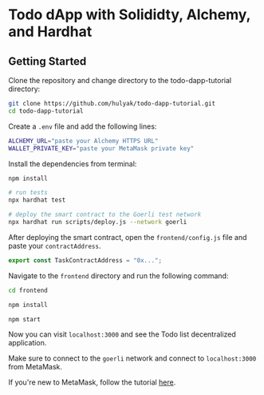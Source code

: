 # Todo dApp with Solididty, Alchemy, and Hardhat

## Getting Started

Clone the repository and change directory to the todo-dapp-tutorial directory:

```bash
git clone https://github.com/hulyak/todo-dapp-tutorial.git
cd todo-dapp-tutorial
```

Create a `.env` file and add the following lines:

```bash
ALCHEMY_URL="paste your Alchemy HTTPS URL"
WALLET_PRIVATE_KEY="paste your MetaMask private key"
```

Install the dependencies from terminal:

```bash
npm install

# run tests
npx hardhat test  

# deploy the smart contract to the Goerli test network
npx hardhat run scripts/deploy.js --network goerli
```

After deploying the smart contract, open the `frontend/config.js` file and paste your `contractAddress`.

```js
export const TaskContractAddress = "0x...";
```


Navigate to the `frontend` directory and run the following command:

```bash
cd frontend

npm install 

npm start
```

Now you can visit `localhost:3000` and see the Todo list decentralized application.

Make sure to connect to the `goerli` network and connect to `localhost:3000` from MetaMask.

If you're new to MetaMask, follow the tutorial [here]().